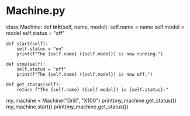 # Machine.py
class Machine:
    def __init__(self, name, model):
        self.name = name
        self.model = model
        self.status = "off"
    
    def start(self):
        self.status = "on"
        print(f"The {self.name} ({self.model}) is now running.")
    
    def stop(self):
        self.status = "off"
        print(f"The {self.name} ({self.model}) is now off.")
    
    def get_status(self):
        return f"The {self.name} ({self.model}) is {self.status}."

my_machine = Machine("Drill", "X100")
print(my_machine.get_status())
my_machine.start()
print(my_machine.get_status()) 
